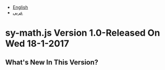 <ul><li><a href="#english">English</a></li><li><a href="#arabic">عربي</a></li></ul>
<h1>sy-math.js Version 1.0-Released On Wed 18-1-2017</h1><h2>What's New In This Version?</h2>
